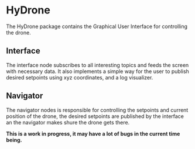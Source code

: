 # HyDrone

The HyDrone package contains the Graphical User Interface for controlling the drone.

## Interface
The interface node subscribes to all interesting topics and feeds the screen with necessary data. It also implements a simple way for the user to publish desired setpoints using xyz coordinates, and a log visualizer.

## Navigator
The navigator nodes is responsible for controlling the setpoints and current position of the drone, the desired setpoints are published by the interface an the navigator makes shure the drone gets there.













**This is a work in progress, it may have a lot of bugs in the current time being.**
